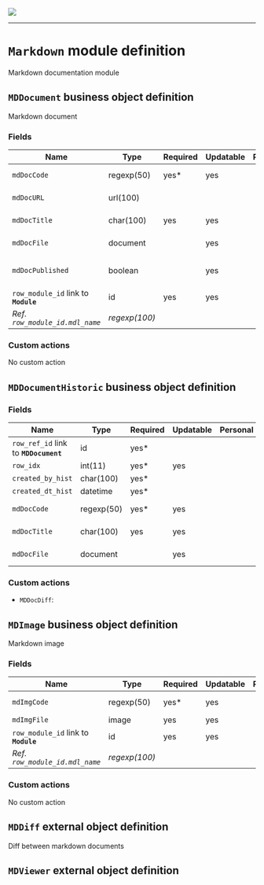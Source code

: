 ![](https://www.simplicite.io/resources//logos/logo250.png)
* * *

`Markdown` module definition
============================

Markdown documentation module

`MDDocument` business object definition
---------------------------------------

Markdown document

### Fields

| Name                                                         | Type                                     | Required | Updatable | Personal | Description                                                                      | 
| ------------------------------------------------------------ | ---------------------------------------- | -------- | --------- | -------- | -------------------------------------------------------------------------------- |
| `mdDocCode`                                                  | regexp(50)                               | yes*     | yes       |          | Document code                                                                    |
| `mdDocURL`                                                   | url(100)                                 |          |           |          | Document URL                                                                     |
| `mdDocTitle`                                                 | char(100)                                | yes      | yes       |          | Document title                                                                   |
| `mdDocFile`                                                  | document                                 |          | yes       |          | Markdown file                                                                    |
| `mdDocPublished`                                             | boolean                                  |          | yes       |          | Is document published?                                                           |
| `row_module_id` link to **`Module`**                         | id                                       | yes      | yes       |          | -                                                                                |
| _Ref. `row_module_id.mdl_name`_                              | _regexp(100)_                            |          |           |          | -                                                                                |

### Custom actions

No custom action

`MDDocumentHistoric` business object definition
-----------------------------------------------



### Fields

| Name                                                         | Type                                     | Required | Updatable | Personal | Description                                                                      | 
| ------------------------------------------------------------ | ---------------------------------------- | -------- | --------- | -------- | -------------------------------------------------------------------------------- |
| `row_ref_id` link to **`MDDocument`**                        | id                                       | yes*     |           |          | -                                                                                |
| `row_idx`                                                    | int(11)                                  | yes*     | yes       |          | -                                                                                |
| `created_by_hist`                                            | char(100)                                | yes*     |           |          | -                                                                                |
| `created_dt_hist`                                            | datetime                                 | yes*     |           |          | -                                                                                |
| `mdDocCode`                                                  | regexp(50)                               | yes*     | yes       |          | Document code                                                                    |
| `mdDocTitle`                                                 | char(100)                                | yes      | yes       |          | Document title                                                                   |
| `mdDocFile`                                                  | document                                 |          | yes       |          | Markdown file                                                                    |

### Custom actions

* `MDDocDiff`: 

`MDImage` business object definition
------------------------------------

Markdown image

### Fields

| Name                                                         | Type                                     | Required | Updatable | Personal | Description                                                                      | 
| ------------------------------------------------------------ | ---------------------------------------- | -------- | --------- | -------- | -------------------------------------------------------------------------------- |
| `mdImgCode`                                                  | regexp(50)                               | yes*     | yes       |          | Markdown image code                                                              |
| `mdImgFile`                                                  | image                                    | yes      | yes       |          | Image                                                                            |
| `row_module_id` link to **`Module`**                         | id                                       | yes      | yes       |          | -                                                                                |
| _Ref. `row_module_id.mdl_name`_                              | _regexp(100)_                            |          |           |          | -                                                                                |

### Custom actions

No custom action

`MDDiff` external object definition
-----------------------------------

Diff between markdown documents


`MDViewer` external object definition
-------------------------------------




